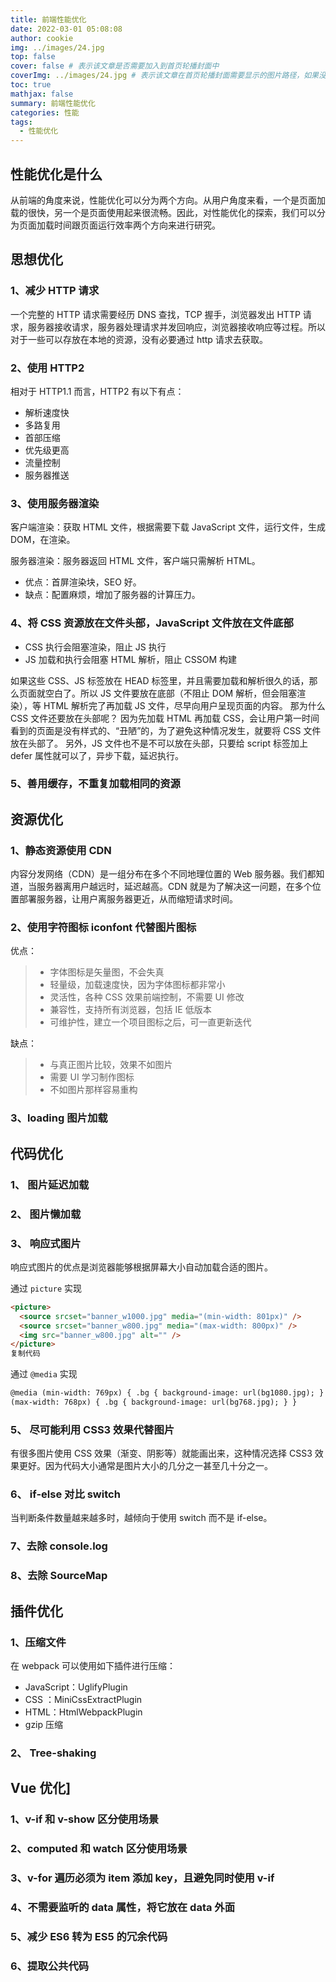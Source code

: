 ```yaml
---
title: 前端性能优化
date: 2022-03-01 05:08:08
author: cookie
img: ../images/24.jpg
top: false
cover: false # 表示该文章是否需要加入到首页轮播封面中
coverImg: ../images/24.jpg # 表示该文章在首页轮播封面需要显示的图片路径，如果没有，则默认使用文章的特色图片
toc: true
mathjax: false
summary: 前端性能优化
categories: 性能
tags:
  - 性能优化
---
```


## 性能优化是什么

从前端的角度来说，性能优化可以分为两个方向。从用户角度来看，一个是页面加载的很快，另一个是页面使用起来很流畅。因此，对性能优化的探索，我们可以分为页面加载时间跟页面运行效率两个方向来进行研究。

## 思想优化

### 1、减少 HTTP 请求

一个完整的 HTTP 请求需要经历 DNS 查找，TCP 握手，浏览器发出 HTTP 请求，服务器接收请求，服务器处理请求并发回响应，浏览器接收响应等过程。所以对于一些可以存放在本地的资源，没有必要通过 http 请求去获取。

### 2、使用 HTTP2

相对于 HTTP1.1 而言，HTTP2 有以下有点：

- 解析速度快
- 多路复用
- 首部压缩
- 优先级更高
- 流量控制
- 服务器推送

### 3、使用服务器渲染

客户端渲染：获取 HTML 文件，根据需要下载 JavaScript 文件，运行文件，生成 DOM，在渲染。

服务器渲染：服务器返回 HTML 文件，客户端只需解析 HTML。

- 优点：首屏渲染块，SEO 好。
- 缺点：配置麻烦，增加了服务器的计算压力。

### 4、将 CSS 资源放在文件头部，JavaScript 文件放在文件底部

- CSS 执行会阻塞渲染，阻止 JS 执行
- JS 加载和执行会阻塞 HTML 解析，阻止 CSSOM 构建

如果这些 CSS、JS 标签放在 HEAD 标签里，并且需要加载和解析很久的话，那么页面就空白了。所以 JS 文件要放在底部（不阻止 DOM 解析，但会阻塞渲染），等 HTML 解析完了再加载 JS 文件，尽早向用户呈现页面的内容。
那为什么 CSS 文件还要放在头部呢？
因为先加载 HTML 再加载 CSS，会让用户第一时间看到的页面是没有样式的、“丑陋”的，为了避免这种情况发生，就要将 CSS 文件放在头部了。
另外，JS 文件也不是不可以放在头部，只要给 script 标签加上 defer 属性就可以了，异步下载，延迟执行。

### 5、善用缓存，不重复加载相同的资源

## 资源优化

### 1、静态资源使用 CDN

内容分发网络（CDN）是一组分布在多个不同地理位置的 Web 服务器。我们都知道，当服务器离用户越远时，延迟越高。CDN 就是为了解决这一问题，在多个位置部署服务器，让用户离服务器更近，从而缩短请求时间。

### 2、使用字符图标 iconfont 代替图片图标

优点：

> - 字体图标是矢量图，不会失真
> - 轻量级，加载速度快，因为字体图标都非常小
> - 灵活性，各种 CSS 效果前端控制，不需要 UI 修改
> - 兼容性，支持所有浏览器，包括 IE 低版本
> - 可维护性，建立一个项目图标之后，可一直更新迭代

缺点：

> - 与真正图片比较，效果不如图片
> - 需要 UI 学习制作图标
> - 不如图片那样容易重构

### 3、loading 图片加载

## 代码优化

### 1、 图片延迟加载

### 2、 图片懒加载

### 3、 响应式图片

响应式图片的优点是浏览器能够根据屏幕大小自动加载合适的图片。

通过 `picture` 实现

```html
<picture>
  <source srcset="banner_w1000.jpg" media="(min-width: 801px)" />
  <source srcset="banner_w800.jpg" media="(max-width: 800px)" />
  <img src="banner_w800.jpg" alt="" />
</picture>
复制代码
```

通过 `@media` 实现

```html
@media (min-width: 769px) { .bg { background-image: url(bg1080.jpg); } } @media
(max-width: 768px) { .bg { background-image: url(bg768.jpg); } }
```

### 5、 尽可能利用 CSS3 效果代替图片

有很多图片使用 CSS 效果（渐变、阴影等）就能画出来，这种情况选择 CSS3 效果更好。因为代码大小通常是图片大小的几分之一甚至几十分之一。

### 6、 if-else 对比 switch

当判断条件数量越来越多时，越倾向于使用 switch 而不是 if-else。

### 7、去除 console.log

### 8、去除 SourceMap

## 插件优化

### 1、压缩文件

在 webpack 可以使用如下插件进行压缩：

- JavaScript：UglifyPlugin
- CSS ：MiniCssExtractPlugin
- HTML：HtmlWebpackPlugin
- gzip 压缩

### 2、 Tree-shaking

## Vue 优化]

### 1、v-if 和 v-show 区分使用场景

### 2、computed 和 watch 区分使用场景

### 3、v-for 遍历必须为 item 添加 key，且避免同时使用 v-if

### 4、不需要监听的 data 属性，将它放在 data 外面

### 5、减少 ES6 转为 ES5 的冗余代码

### 6、提取公共代码
